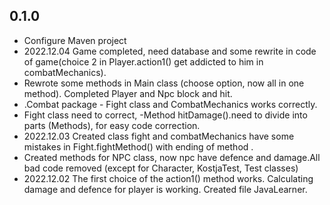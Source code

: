## 0.1.0
- Configure Maven project
- 2022.12.04 Game completed, need database and some rewrite in code of game(choice 2 in Player.action1() get addicted to him in combatMechanics).
- Rewrote some methods in Main class (choose option, now all in one method). Completed Player and Npc block and hit. 
- .Combat package - Fight class and CombatMechanics works correctly. 
- Fight class need to correct, -Method hitDamage().need to divide into parts (Methods), for easy code correction.
- 2022.12.03 Created class fight and combatMechanics have some mistakes in Fight.fightMethod() with ending of method .
- Created methods for NPC class, now npc have defence and damage.All bad code removed (except for Character, KostjaTest, Test classes)
- 2022.12.02 The first choice of the action1() method works. Calculating damage and defence for player is working. Created file JavaLearner.